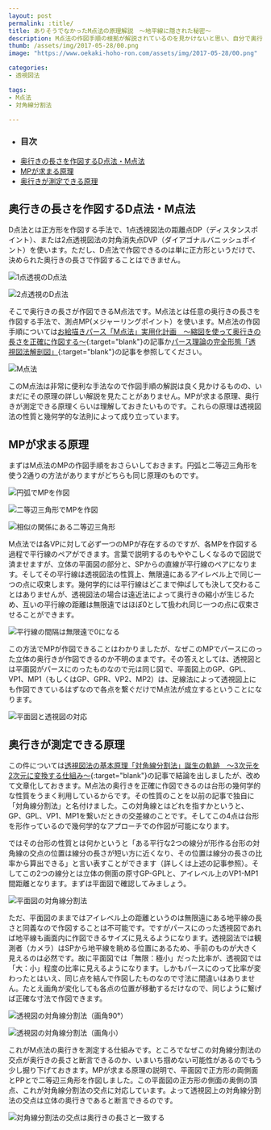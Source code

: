 ```yaml
---
layout: post
permalink: :title/
title: ありそうでなかったM点法の原理解説　〜地平線に隠された秘密〜
description: M点法の作図手順の根拠が解説されているのを見かけないと思い、自分で奥行きが測定できる原理を幾何学的に解説した
thumb: /assets/img/2017-05-28/00.png
image: "https://www.oekaki-hoho-ron.com/assets/img/2017-05-28/00.png"

categories:
- 透視図法

tags:
- M点法
- 対角線分割法

---
```


- ### 目次
- [奥行きの長さを作図するD点法・M点法](#奥行きの長さを作図するd点法m点法)
- [MPが求まる原理](#mpが求まる原理)
- [奥行きが測定できる原理](#奥行きが測定できる原理)


## 奥行きの長さを作図するD点法・M点法

D点法とは正方形を作図する手法で、1点透視図法の距離点DP（ディスタンスポイント）、または2点透視図法の対角消失点DVP（ダイアゴナルバニッシュポイント）を使います。ただし、D点法で作図できるのは単に正方形というだけで、決められた奥行きの長さで作図することはできません。

![1点透視のD点法](/assets/img/2017-05-28/01.png)

![2点透視のD点法](/assets/img/2017-05-28/02.png)

そこで奥行きの長さが作図できるM点法です。M点法とは任意の奥行きの長さを作図する手法で、測点MP(メジャーリングポイント）を使います。M点法の作図手順については[お絵描きパース「M点法」実用化計画　〜縮図を使って奥行きの長さを正確に作図する〜](/measuring-point-utilization-plan/index.html){:target="blank"}の記事か[パース理論の完全形態「透視図法解剖図」](/anatomical-chart-of-perspective/index.html){:target="blank"}の記事を参照してください。

![M点法](/assets/img/2017-05-28/03.png)

このM点法は非常に便利な手法なので作図手順の解説は良く見かけるものの、いまだにその原理の詳しい解説を見たことがありません。MPが求まる原理、奥行きが測定できる原理くらいは理解しておきたいものです。これらの原理は透視図法の性質と幾何学的な法則によって成り立っています。

## MPが求まる原理

まずはM点法のMPの作図手順をおさらいしておきます。円弧と二等辺三角形を使う2通りの方法がありますがどちらも同じ原理のものです。

![円弧でMPを作図](/assets/img/2017-05-28/04.png)

![二等辺三角形でMPを作図](/assets/img/2017-05-28/05.png)

![相似の関係にある二等辺三角形](/assets/img/2017-05-28/06.png)

M点法では各VPに対して必ず一つのMPが存在するのですが、各MPを作図する過程で平行線のペアができます。言葉で説明するのもややこしくなるので図説で済ませますが、立体の平面図の部分と、SPからの直線が平行線のペアになります。そしてその平行線は透視図法の性質上、無限遠にあるアイレベル上で同じ一つの点に収束します。幾何学的には平行線はどこまで伸ばしても決して交わることはありませんが、透視図法の場合は遠近法によって奥行きの縮小が生じるため、互いの平行線の距離は無限遠ではほぼ0として扱われ同じ一つの点に収束させることができます。

![平行線の間隔は無限遠で0になる](/assets/img/2017-05-28/07.png)

この方法でMPが作図できることはわかりましたが、なぜこのMPでパースにのった立体の奥行きが作図できるのか不明のままです。その答えとしては、透視図とは平面図がパースにのったものなので元は同じ図で、平面図上のGP、GPL、VP1、MP1（もしくはGP、GPR、VP2、MP2）は、足線法によって透視図上にも作図できているはずなので各点を繋ぐだけでM点法が成立するということになります。

![平面図と透視図の対応](/assets/img/2017-05-28/08.png)

## 奥行きが測定できる原理

この件については[透視図法の基本原理「対角線分割法」誕生の軌跡　〜3次元を2次元に変換する仕組み〜](/training/device-of-diagonal-split-graph-technique/index.html){:target="blank"}の記事で結論を出しましたが、改めて文章化しておきます。M点法の奥行きを正確に作図できるのは台形の幾何学的な性質をうまく利用しているからです。その性質のことを以前の記事で独自に「対角線分割法」と名付けました。この対角線とはどれを指すかというと、GP、GPL、VP1、MP1を繋いだときの交差線のことです。そしてこの4点は台形を形作っているので幾何学的なアプローチでの作図が可能になります。

ではその台形の性質とは何かというと「ある平行な2つの線分が形作る台形の対角線の交点の位置は線分の長さが短い方に近くなり、その位置は線分の長さの比率から算出できる」と言い表すことができます（詳しくは上述の記事参照）。そしてこの2つの線分とは立体の側面の原寸GP-GPLと、アイレベル上のVP1-MP1間距離となります。まずは平面図で確認してみましょう。

![平面図の対角線分割法](/assets/img/2017-05-28/09.png)

ただ、平面図のままではアイレベル上の距離というのは無限遠にある地平線の長さと同義なので作図することは不可能です。ですがパースにのった透視図であれば地平線も画面内に作図できるサイズに見えるようになります。透視図法では観測者（カメラ）はSPから地平線を眺める位置にあるため、手前のものが大きく見えるのは必然です。故に平面図では「無限：極小」だった比率が、透視図では「大：小」程度の比率に見えるようになります。しかもパースにのって比率が変わったとはいえ、同じ点を結んで作図したものなので寸法に間違いはありません。たとえ画角が変化しても各点の位置が移動するだけなので、同じように繋げば正確な寸法で作図できます。

![透視図の対角線分割法（画角90°）](/assets/img/2017-05-28/10.png)

![透視図の対角線分割法（画角小）](/assets/img/2017-05-28/11.png)

これがM点法の奥行きを測定する仕組みです。ところでなぜこの対角線分割法の交点が奥行きの長さと断言できるのか、いまいち掴めない可能性があるのでもう少し掘り下げておきます。MPが求まる原理の説明で、平面図で正方形の両側面とPPとで二等辺三角形を作図しました。この平面図の正方形の側面の奥側の頂点、これが対角線分割法の交点に対応しています。よって透視図上の対角線分割法の交点は立体の奥行きであると断言できるのです。

![対角線分割法の交点は奥行きの長さと一致する](/assets/img/2017-05-28/12.png)
